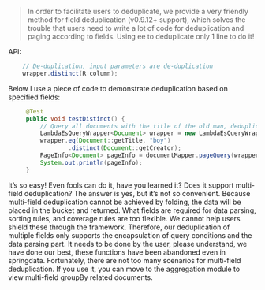 > In order to facilitate users to deduplicate, we provide a very friendly method for field deduplication (v0.9.12+ support), which solves the trouble that users need to write a lot of code for deduplication and paging according to fields. Using ee to deduplicate only 1 line to do it!

API:
```java
    // De-duplication, input parameters are de-duplication
    wrapper.distinct(R column);
```

Below I use a piece of code to demonstrate deduplication based on specified fields:

```java
     @Test
     public void testDistinct() {
         // Query all documents with the title of the old man, deduplicate according to the creator, and return in pagination
         LambdaEsQueryWrapper<Document> wrapper = new LambdaEsQueryWrapper<>();
         wrapper.eq(Document::getTitle, "boy")
                 .distinct(Document::getCreator);
         PageInfo<Document> pageInfo = documentMapper.pageQuery(wrapper, 1, 10);
         System.out.println(pageInfo);
     }
```

It’s so easy! Even fools can do it, have you learned it? Does it support multi-field deduplication? The answer is yes, but it’s not so convenient. Because multi-field deduplication cannot be achieved by folding, the data will be placed in the bucket and returned. What fields are required for data parsing, sorting rules, and coverage rules are too flexible. We cannot help users shield these through the framework. Therefore, our deduplication of multiple fields only supports the encapsulation of query conditions and the data parsing part. It needs to be done by the user, please understand, we have done our best, these functions have been abandoned even in springdata. Fortunately, there are not too many scenarios for multi-field deduplication. If you use it, you can move to the aggregation module to view multi-field groupBy related documents.